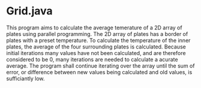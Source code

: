 # Grid.java
 This program aims to calculate the average temerature of a 2D array of
 plates using parallel programming. The 2D array of plates has a border
 of plates with a preset temperature. To calculate the temperature of
 the inner plates, the average of the four surrounding plates is calculated.
 Because initial iterations many values have not been calculated, and are
 therefore considered to be 0, many iterations are needed to calculate a
 acurate average. The program shall continue iterating over the array until
 the sum of error, or difference between new values being calculated and
 old values, is sufficiantly low.
